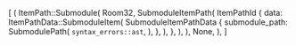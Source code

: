 [
    (
        ItemPath::Submodule(
            Room32,
            SubmoduleItemPath(
                ItemPathId {
                    data: ItemPathData::SubmoduleItem(
                        SubmoduleItemPathData {
                            submodule_path: SubmodulePath(
                                `syntax_errors::ast`,
                            ),
                        },
                    ),
                },
            ),
        ),
        None,
    ),
]